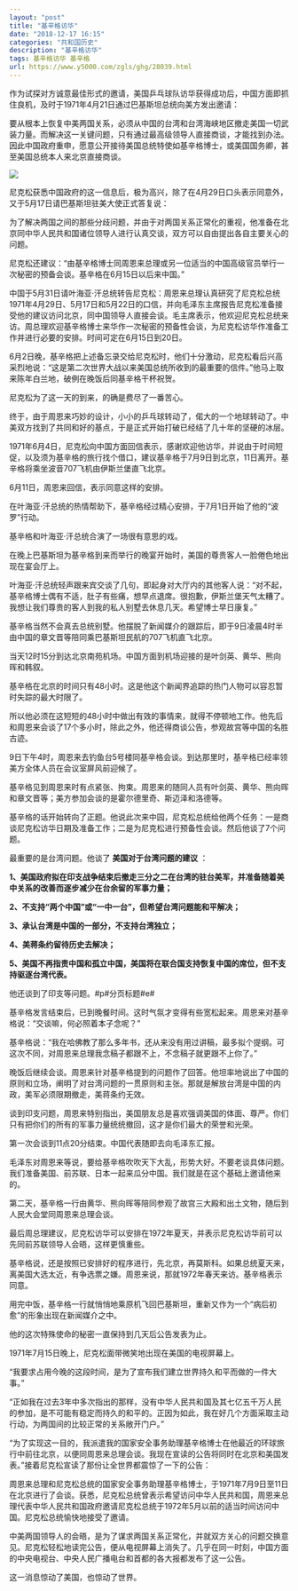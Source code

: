 ```yaml
---
layout: "post"
title: "基辛格访华"
date: "2018-12-17 16:15"
categories: "共和国历史"
description: "基辛格访华"
tags: 基辛格访华 基辛格
url: https://www.y5000.com/zgls/ghg/28039.html
---
```






作为试探对方诚意最佳形式的邀请，美国乒乓球队访华获得成功后，中国方面即抓住良机，及时于1971年4月21日通过巴基斯坦总统向美方发出邀请：

要从根本上恢复中美两国关系，必须从中国的台湾和台湾海峡地区撤走美国一切武装力量。而解决这一关键问题，只有通过最高级领导人直接商谈，才能找到办法。因此中国政府重申，愿意公开接待美国总统特使如基辛格博士，或美国国务卿，甚至美国总统本人来北京直接商谈。

![](https://img.y5000.com/uploads/allimg/180124/8-1P124160H4148.jpg)

尼克松获悉中国政府的这一信息后，极为高兴，除了在4月29日口头表示同意外，又于5月17日请巴基斯坦驻美大使正式答复说：

为了解决两国之间的那些分歧问题，并由于对两国关系正常化的重视，他准备在北京同中华人民共和国诸位领导人进行认真交谈，双方可以自由提出各自主要关心的问题。

尼克松还建议：“由基辛格博士同周恩来总理或另一位适当的中国高级官员举行一次秘密的预备会谈。基辛格在6月15日以后来中国。”

中国于5月31日请叶海亚·汗总统转告尼克松：周恩来总理认真研究了尼克松总统1971年4月29日、5月17日和5月22日的口信，并向毛泽东主席报告尼克松准备接受他的建议访问北京，同中国领导人直接会谈。毛主席表示，他欢迎尼克松总统来访。周总理欢迎基辛格博士来华作一次秘密的预备性会谈，为尼克松访华作准备工作并进行必要的安排。时间可定在6月15日到20日。

6月2日晚，基辛格把上述备忘录交给尼克松时，他们十分激动，尼克松看后兴高采烈地说：“这是第二次世界大战以来美国总统所收到的最重要的信件。”他马上取来陈年白兰地，破例在晚饭后同基辛格干杯祝贺。

尼克松为了这一天的到来，的确是费尽了一番苦心。

终于，由于周恩来巧妙的设计，小小的乒乓球转动了，偌大的一个地球转动了。中美双方找到了共同和好的基点，于是正式开始打破已经结了几十年的坚硬的冰层。

1971年6月4日，尼克松向中国方面回信表示，感谢欢迎他访华，并说由于时间短促，以及须为基辛格的旅行找个借口，建议基辛格于7月9日到北京，11日离开。基辛格将乘坐波音707飞机由伊斯兰堡直飞北京。

6月11日，周恩来回信，表示同意这样的安排。

在叶海亚·汗总统的热情帮助下，基辛格经过精心安排，于7月1日开始了他的“波罗”行动。

基辛格和叶海亚·汗总统合演了一场很有意思的戏。

在晚上巴基斯坦为基辛格到来而举行的晚宴开始时，美国的尊贵客人一脸倦色地出现在宴会厅上。

叶海亚·汗总统轻声跟来宾交谈了几句，即起身对大厅内的其他客人说：“对不起，基辛格博士偶有不适，肚子有些痛，想早点退席。很抱歉，伊斯兰堡天气太糟了。我想让我们尊贵的客人到我的私人别墅去休息几天。希望博士早日康复。”

基辛格当然不会真去总统别墅。他摆脱了新闻媒介的跟踪后，即于9日凌晨4时半由中国的章文晋等陪同乘巴基斯坦民航的707飞机直飞北京。

当天12时15分到达北京南苑机场。中国方面到机场迎接的是叶剑英、黄华、熊向晖和韩叙。

基辛格在北京的时间只有48小时。这是他这个新闻界追踪的热门人物可以容忍暂时失踪的最大时限了。

所以他必须在这短短的48小时中做出有效的事情来，就得不停顿地工作。他先后和周恩来会谈了17个多小时，除此之外，他还得商谈公告，参观故宫等中国的名胜古迹。

9日下午4时，周恩来去钓鱼台5号楼同基辛格会谈。到达那里时，基辛格已经率领美方全体人员在会议室屏风前迎候了。

基辛格见到周恩来时有点紧张、拘束。周恩来的随同人员有叶剑英、黄华、熊向晖和章文晋等；美方参加会谈的是霍尔德里奇、斯迈泽和洛德等。

基辛格的话开始转向了正题。他说此次来中园，尼克松总统给他两个任务：一是商谈尼克松访华日期及准备工作；二是为尼克松进行预备性会谈。然后他谈了7个问题。

最重要的是台湾问题。他谈了 **美国对于台湾问题的建议** ：

**1、美国政府拟在印支战争结束后撤走三分之二在台湾的驻台美军，并准备随着美中关系的改善而逐步减少在台余留的军事力量；**

**2、不支持“两个中国”或“一中一台”，但希望台湾问题能和平解决；**

**3、承认台湾是中国的一部分，不支持台湾独立；**

**4、美蒋条约留待历史去解决；**

**5、美国不再指责中国和孤立中国，美国将在联合国支持恢复中国的席位，但不支持驱逐台湾代表。**

他还谈到了印支等问题。#p#分页标题#e#

基辛格发言结束后，已到晚餐时间。这时气氛才变得有些宽松起来。周恩来对基辛格说：“交谈嘛，何必照着本子念呢？”

基辛格说：“我在哈佛教了那么多年书，还从来没有用过讲稿，最多拟个提纲。可这次不同，对周恩来总理我念稿子都跟不上，不念稿子就更跟不上你了。”

晚饭后继续会谈。周恩来针对基辛格提到的问题作了回答。他坦率地说出了中国的原则和立场，阐明了对台湾问题的一贯原则和主张。那就是解放台湾是中国的内政，美军必须限期撤走，美蒋条约无效。

谈到印支问题，周恩来特别指出，美国朋友总是喜欢强调美国的体面、尊严。你们只有把你们的所有的军事力量统统撤回，这才是你们最大的荣誉和光荣。

第一次会谈到11点20分结束。中国代表随即去向毛泽东汇报。

毛泽东对周恩来等说，要给基辛格吹吹天下大乱，形势大好。不要老谈具体问题。我们准备美国、前苏联、日本一起来瓜分中国。我们就是在这个基础上邀请他来的。

第二天，基辛格一行由黄华、熊向晖等陪同参观了故宫三大殿和出土文物，随后到人民大会堂同周恩来总理会谈。

最后周总理建议，尼克松访华可以安排在1972年夏天，并表示尼克松访华前可以先同前苏联领导人会晤，这样更慎重些。

基辛格说，还是按照已安排好的程序进行，先北京，再莫斯科。如果总统夏天来，离美国大选太近，有争选票之嫌。周恩来说，那就1972年春天来访。基辛格表示同意。

用完中饭，基辛格一行就悄悄地乘原机飞回巴基斯坦，重新又作为一个“病后初愈”的形象出现在新闻媒介之中。

他的这次特殊使命的秘密一直保持到几天后公告发表为止。

1971年7月15日晚上，尼克松面带微笑地出现在美国的电视屏幕上。

“我要求占用今晚的这段时间，是为了宣布我们建立世界持久和平而做的一件大事。”

“正如我在过去3年中多次指出的那样，没有中华人民共和国及其七亿五千万人民的参加，是不可能有稳定而持久的和平的。正因为如此，我在好几个方面采取主动行动，为两国间的比较正常的关系敞开门户。”

“为了实现这一目的，我派遣我的国家安全事务助理基辛格博士在他最近的环球旅行中前往北京，以便同周恩来总理会谈。我现在宣读的公告将同时在北京和美国发表。”接着尼克松宣读了那份让全世界都震惊了一下的公告：

周恩来总理和尼克松总统的国家安全事务助理基辛格博士，于1971年7月9日至11日在北京进行了会谈。获悉，尼克松总统曾表示希望访问中华人民共和国，周恩来总理代表中华人民共和国政府邀请尼克松总统于1972年5月以前的适当时间访问中国。尼克松总统愉快地接受了邀请。

中美两国领导人的会晤，是为了谋求两国关系正常化，并就双方关心的问题交换意见。尼克松轻松地读完公告，便从电视屏幕上消失了。几乎在同一时刻，中国方面的中央电视台、中央人民广播电台和首都的各大报都发布了这一公告。

这一消息惊动了美国，也惊动了世界。
